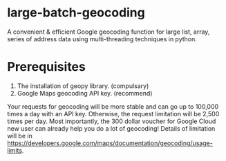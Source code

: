 # large-batch-geocoding
A convenient & efficient Google geocoding function for large list, array, series of address data using multi-threading techniques in python.

# Prerequisites
1. The installation of geopy library. (compulsary)
2. Google Maps geocoding API key. (recommend)

Your requests for geocoding will be more stable and can go up to 100,000 times a day with an API key. Otherwise, the request limitation will be 2,500 times per day. Most importantly, the 300 dollar voucher for Google Cloud new user can already help you do a lot of geocoding! Details of limitation will be in https://developers.google.com/maps/documentation/geocoding/usage-limits.

